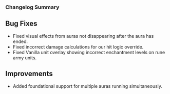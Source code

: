 ### Changelog Summary

## Bug Fixes

- Fixed visual effects from auras not disappearing after the aura has ended.
- Fixed incorrect damage calculations for our hit logic override.
- Fixed Vanilla unit overlay showing incorrect enchantment levels on rune army units.

## Improvements

- Added foundational support for multiple auras running simultaneously.
